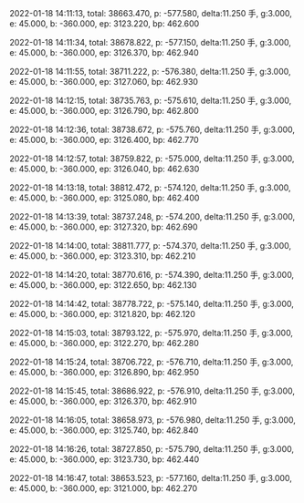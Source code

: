 2022-01-18 14:11:13, total: 38663.470, p: -577.580, delta:11.250 手, g:3.000, e: 45.000, b: -360.000, ep: 3123.220, bp: 462.600

2022-01-18 14:11:34, total: 38678.822, p: -577.150, delta:11.250 手, g:3.000, e: 45.000, b: -360.000, ep: 3126.370, bp: 462.940

2022-01-18 14:11:55, total: 38711.222, p: -576.380, delta:11.250 手, g:3.000, e: 45.000, b: -360.000, ep: 3127.060, bp: 462.930

2022-01-18 14:12:15, total: 38735.763, p: -575.610, delta:11.250 手, g:3.000, e: 45.000, b: -360.000, ep: 3126.790, bp: 462.800

2022-01-18 14:12:36, total: 38738.672, p: -575.760, delta:11.250 手, g:3.000, e: 45.000, b: -360.000, ep: 3126.400, bp: 462.770

2022-01-18 14:12:57, total: 38759.822, p: -575.000, delta:11.250 手, g:3.000, e: 45.000, b: -360.000, ep: 3126.040, bp: 462.630

2022-01-18 14:13:18, total: 38812.472, p: -574.120, delta:11.250 手, g:3.000, e: 45.000, b: -360.000, ep: 3125.080, bp: 462.400

2022-01-18 14:13:39, total: 38737.248, p: -574.200, delta:11.250 手, g:3.000, e: 45.000, b: -360.000, ep: 3127.320, bp: 462.690

2022-01-18 14:14:00, total: 38811.777, p: -574.370, delta:11.250 手, g:3.000, e: 45.000, b: -360.000, ep: 3123.310, bp: 462.210

2022-01-18 14:14:20, total: 38770.616, p: -574.390, delta:11.250 手, g:3.000, e: 45.000, b: -360.000, ep: 3122.650, bp: 462.130

2022-01-18 14:14:42, total: 38778.722, p: -575.140, delta:11.250 手, g:3.000, e: 45.000, b: -360.000, ep: 3121.820, bp: 462.120

2022-01-18 14:15:03, total: 38793.122, p: -575.970, delta:11.250 手, g:3.000, e: 45.000, b: -360.000, ep: 3122.270, bp: 462.280

2022-01-18 14:15:24, total: 38706.722, p: -576.710, delta:11.250 手, g:3.000, e: 45.000, b: -360.000, ep: 3126.890, bp: 462.950

2022-01-18 14:15:45, total: 38686.922, p: -576.910, delta:11.250 手, g:3.000, e: 45.000, b: -360.000, ep: 3126.370, bp: 462.910

2022-01-18 14:16:05, total: 38658.973, p: -576.980, delta:11.250 手, g:3.000, e: 45.000, b: -360.000, ep: 3125.740, bp: 462.840

2022-01-18 14:16:26, total: 38727.850, p: -575.790, delta:11.250 手, g:3.000, e: 45.000, b: -360.000, ep: 3123.730, bp: 462.440

2022-01-18 14:16:47, total: 38653.523, p: -577.160, delta:11.250 手, g:3.000, e: 45.000, b: -360.000, ep: 3121.000, bp: 462.270